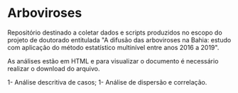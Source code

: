 # Arboviroses
Repositório destinado a coletar dados e scripts produzidos no escopo do projeto de doutorado entitulada "A difusão das arboviroses na Bahia: estudo com aplicação do método estatístico multinível entre anos 2016 a 2019".

As análises estão em HTML e para visualizar o documento é necessário realizar o download do arquivo.

1- Análise descritiva de casos; 
1- Análise de dispersão e correlação. 


